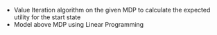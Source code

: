 - Value Iteration algorithm on the given MDP to calculate the expected utility for the start state
- Model above MDP using Linear Programming
